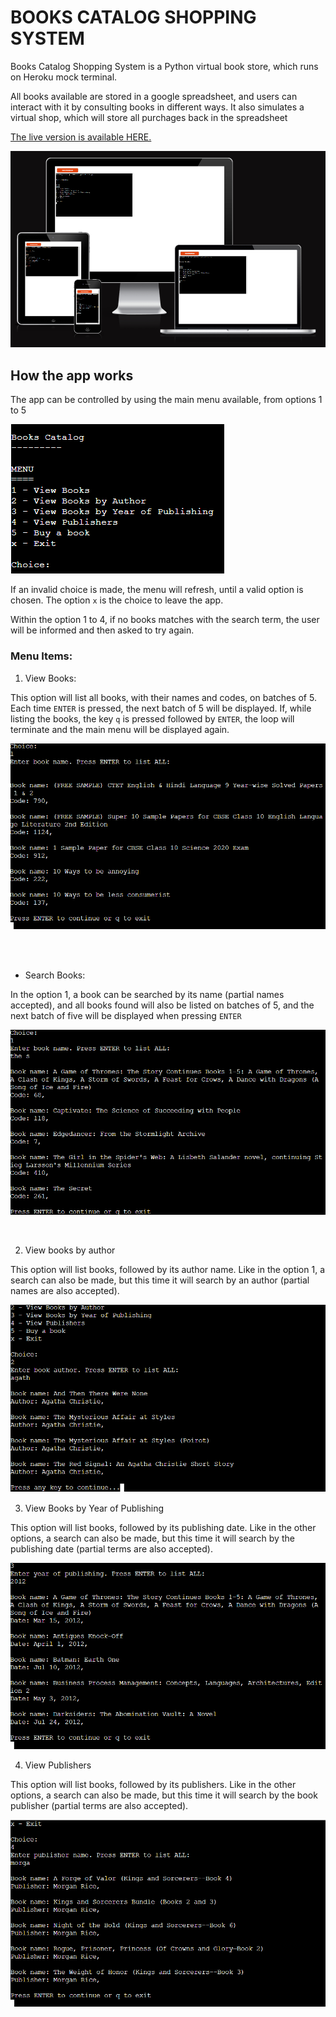# BOOKS CATALOG SHOPPING SYSTEM

Books Catalog Shopping System is a Python virtual book store, which runs on Heroku mock terminal.

All books available are stored in a google spreadsheet, and users can interact with it by consulting books in different ways. It also simulates a virtual shop, which will store all purchages back in the spreadsheet

[The live version is available HERE.](https://books-catalog-shopping-system.herokuapp.com/)

![Books Catalog](https://raw.githubusercontent.com/thenriq/thenriq-code-institute_project3/main/assets/readme_images/Am_I_Responsive_.png)

## How the app works

The app can be controlled by using the main menu available, from options 1 to 5

![Main Menu](https://raw.githubusercontent.com/thenriq/thenriq-code-institute_project3/main/assets/readme_images/main_menu.png)

If an invalid choice is made, the menu will refresh, until a valid option is chosen. The option `x` is the choice to leave the app.

Within the option 1 to 4, if no books matches with the search term, the user will be informed and then asked to try again.

### Menu Items:

1. View Books:

This option will list all books, with their names and codes, on batches of 5. Each time `ENTER` is pressed, the next batch of 5 will be displayed. If, while listing the books, the key `q` is pressed followed by `ENTER`, the loop will terminate and the main menu will be displayed again.

![View all books](https://github.com/thenriq/thenriq-code-institute_project3/blob/main/assets/readme_images/menu_item_1.png?raw=true)

<br>

<br>

- Search Books:

In the option 1, a book can be searched by its name (partial names accepted), and all books found will also be listed on batches of 5, and the next batch of five will be displayed when pressing `ENTER`

![Search books](https://github.com/thenriq/thenriq-code-institute_project3/blob/main/assets/readme_images/menu_item_1_search.png?raw=true)

<br>

2. View books by author

This option will list books, followed by its author name. Like in the option 1, a search can also be made, but this time it will search by an author (partial names are also accepted).

![Search by Author](https://github.com/thenriq/thenriq-code-institute_project3/blob/main/assets/readme_images/menu_item_2_search.png?raw=true)

3. View Books by Year of Publishing

This option will list books, followed by its publishing date. Like in the other options, a search can also be made, but this time it will search by the publishing date (partial terms are also accepted).

![Search by date](https://github.com/thenriq/thenriq-code-institute_project3/blob/main/assets/readme_images/menu_item_3_search.png?raw=true)

4. View Publishers

This option will list books, followed by its publishers. Like in the other options, a search can also be made, but this time it will search by the book publisher (partial terms are also accepted).

![Search by publisher name](https://github.com/thenriq/thenriq-code-institute_project3/blob/main/assets/readme_images/menu_item_4_search.png?raw=true)